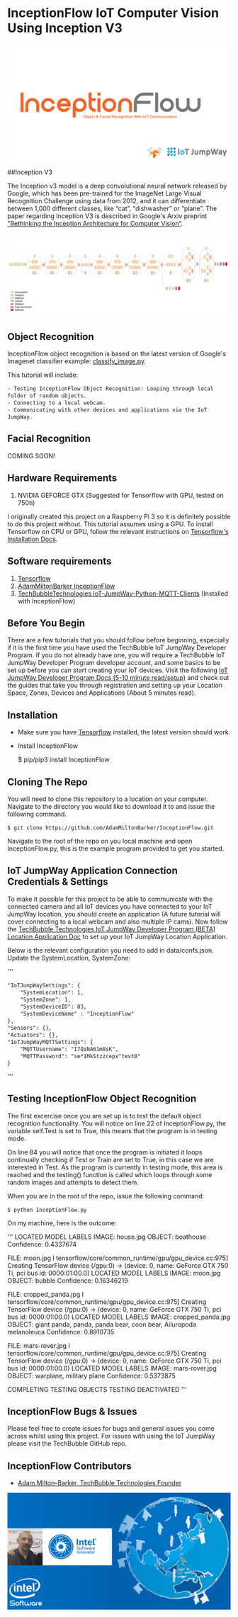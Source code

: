 # InceptionFlow IoT Computer Vision Using Inception V3

![InceptionFlow IoT Computer Vision Using Inception V3](images/main/InceptionFlow.png)  

##Inception V3

The Inception v3 model is a deep convolutional neural network released by Google, which has been pre-trained for the ImageNet Large Visual Recognition Challenge using data from 2012, and it can differentiate between 1,000 different classes, like “cat”, “dishwasher” or “plane”. The paper regarding Inception V3 is described in Google's Arxiv preprint ["Rethinking the Inception Architecture for Computer Vision”](https://arxiv.org/abs/1512.00567 "Rethinking the Inception Architecture for Computer Vision").

![InceptionFlow IoT Computer Vision Using Inception V3](images/main/inception.png)  

## Object Recognition

InceptionFlow object recognition is based on the latest version of Google's Imagenet classifier example: [classify_image.py](https://github.com/tensorflow/models/blob/master/tutorials/image/imagenet/classify_image.py "classify_image.py"). 

This tutorial will include:

    - Testing InceptionFlow Object Recognition: Looping through local folder of random objects.
    - Connecting to a local webcam.
    - Communicating with other devices and applications via the IoT JumpWay.  

## Facial Recognition

COMING SOON! 

## Hardware Requirements

1. NVIDIA GEFORCE GTX (Suggested for Tensorflow with GPU, tested on 750ti)

I originally created this project on a Raspberry Pi 3 so it is definitely possible to do this project without. This tutorial assumes using a GPU. To install Tensorflow on CPU or GPU, follow the relevant instructions on [Tensorflow's Installation Docs](https://www.tensorflow.org/install/ "Tensorflow's Installation Docs").

## Software requirements

1. [Tensorflow](https://www.tensorflow.org/install/"Tensorflow")
2. [AdamMiltonBarker InceptionFlow](https://github.com/AdamMiltonBarker/InceptionFlow "AdamMiltonBarker InceptionFlow")
3. [TechBubbleTechnologies IoT-JumpWay-Python-MQTT-Clients](https://github.com/TechBubbleTechnologies/IoT-JumpWay-Python-MQTT-Clients "TechBubbleTechnologies IoT-JumpWay-Python-MQTT-Clients") (Installed with InceptionFlow)

## Before You Begin

There are a few tutorials that you should follow before beginning, especially if it is the first time you have used the TechBubble IoT JumpWay Developer Program. If you do not already have one, you will require a TechBubble IoT JumpWay Developer Program developer account, and some basics to be set up before you can start creating your IoT devices. Visit the following [IoT JumpWay Developer Program Docs (5-10 minute read/setup)](https://github.com/TechBubbleTechnologies/IoT-JumpWay-Docs/ "IoT JumpWay Developer Program Docs (5-10 minute read/setup)") and check out the guides that take you through registration and setting up your Location Space, Zones, Devices and Applications (About 5 minutes read).

## Installation

- Make sure you have [Tensorflow](https://www.tensorflow.org/install/"Tensorflow") installed, the latest version should work.
- Install InceptionFlow

    $ pip/pip3 install InceptionFlow

## Cloning The Repo

You will need to clone this repository to a location on your computer. Navigate to the directory you would like to download it to and issue the following command.

    $ git clone https://github.com/AdamMiltonBarker/InceptionFlow.git

Navigate to the root of the repo on you local machine and open InceptionFlow.py, this is the example program provided to get you started.

## IoT JumpWay Application Connection Credentials & Settings

To make it possible for this project to be able to communicate with the connected camera and all IoT devices you have connected to your IoT JumpWay location, you should create an application (A future tutorial will cover connecting to a local webcam and also multiple IP cams). Now follow the [TechBubble Technologies IoT JumpWay Developer Program (BETA) Location Application Doc](https://github.com/TechBubbleTechnologies/IoT-JumpWay-Docs/blob/master/5-Location-Applications.md "TechBubble Technologies IoT JumpWay Developer Program (BETA) Location Application Doc") to set up your IoT JumpWay Location Application.

Below is the relevant configuration you need to add in data/confs.json. Update the SystemLocation, SystemZone:

'''

	"IoTJumpWaySettings": {
        "SystemLocation": 1,
        "SystemZone": 1,
        "SystemDeviceID": 83,
        "SystemDeviceName" : "InceptionFlow"
    },
	"Sensors": {},
	"Actuators": {},
	"IoTJumpWayMQTTSettings": {
        "MQTTUsername": "I7QiNA61m8sK",
        "MQTTPassword": "se*1MkStzzcepx^tevt8"
    }

'''

## Testing InceptionFlow Object Recognition

The first excercise once you are set up is to test the default object recognition functionality. You will notice on line 22 of InceptionFlow.py, the variable self.Test is set to True, this means that the program is in testing mode. 

On line 84 you will notice that once the program is initiated it loops continually checking if Test or Train are set to True, in this case we are interested in Test. As the program is currently in testing mode, this area is reached and the testing() function is called which loops through some random images and attempts to detect them. 

When you are in the root of the repo, issue the following command:

    $ python InceptionFlow.py

On my machine, here is the outcome:

''' 
LOCATED MODEL LABELS
IMAGE: house.jpg
OBJECT: boathouse
Confidence: 0.4337674

FILE: moon.jpg
I tensorflow/core/common_runtime/gpu/gpu_device.cc:975] Creating TensorFlow device (/gpu:0) -> (device: 0, name: GeForce GTX 750 Ti, pci bus id: 0000:01:00.0)
LOCATED MODEL LABELS
IMAGE: moon.jpg
OBJECT: bubble
Confidence: 0.16346219

FILE: cropped_panda.jpg
I tensorflow/core/common_runtime/gpu/gpu_device.cc:975] Creating TensorFlow device (/gpu:0) -> (device: 0, name: GeForce GTX 750 Ti, pci bus id: 0000:01:00.0)
LOCATED MODEL LABELS
IMAGE: cropped_panda.jpg
OBJECT: giant panda, panda, panda bear, coon bear, Ailuropoda melanoleuca
Confidence: 0.8910735

FILE: mars-rover.jpg
I tensorflow/core/common_runtime/gpu/gpu_device.cc:975] Creating TensorFlow device (/gpu:0) -> (device: 0, name: GeForce GTX 750 Ti, pci bus id: 0000:01:00.0)
LOCATED MODEL LABELS
IMAGE: mars-rover.jpg
OBJECT: warplane, military plane
Confidence: 0.5373875


COMPLETING TESTING OBJECTS
TESTING DEACTIVATED
'''


## InceptionFlow Bugs & Issues

Please feel free to create issues for bugs and general issues you come across whilst using this project. For issues with using the IoT JumpWay please visit the TechBubble GitHub repo.

## InceptionFlow Contributors

- [Adam Milton-Barker, TechBubble Technologies Founder](https://github.com/AdamMiltonBarker "Adam Milton-Barker, TechBubble Technologies Founder")

![Adam Milton-Barker,  Intel Software Innovator](images/main/Intel-Software-Innovator.jpg) 